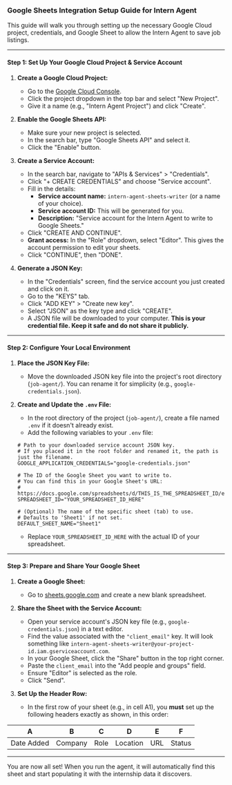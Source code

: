 ### Google Sheets Integration Setup Guide for Intern Agent

This guide will walk you through setting up the necessary Google Cloud project, credentials, and Google Sheet to allow the Intern Agent to save job listings.

---

#### Step 1: Set Up Your Google Cloud Project & Service Account

1.  **Create a Google Cloud Project:**
    *   Go to the [Google Cloud Console](https://console.cloud.google.com/).
    *   Click the project dropdown in the top bar and select "New Project".
    *   Give it a name (e.g., "Intern Agent Project") and click "Create".

2.  **Enable the Google Sheets API:**
    *   Make sure your new project is selected.
    *   In the search bar, type "Google Sheets API" and select it.
    *   Click the "Enable" button.

3.  **Create a Service Account:**
    *   In the search bar, navigate to "APIs & Services" > "Credentials".
    *   Click "+ CREATE CREDENTIALS" and choose "Service account".
    *   Fill in the details:
        *   **Service account name:** `intern-agent-sheets-writer` (or a name of your choice).
        *   **Service account ID:** This will be generated for you.
        *   **Description:** "Service account for the Intern Agent to write to Google Sheets."
    *   Click "CREATE AND CONTINUE".
    *   **Grant access:** In the "Role" dropdown, select "Editor". This gives the account permission to edit your sheets.
    *   Click "CONTINUE", then "DONE".

4.  **Generate a JSON Key:**
    *   In the "Credentials" screen, find the service account you just created and click on it.
    *   Go to the "KEYS" tab.
    *   Click "ADD KEY" > "Create new key".
    *   Select "JSON" as the key type and click "CREATE".
    *   A JSON file will be downloaded to your computer. **This is your credential file. Keep it safe and do not share it publicly.**

---

#### Step 2: Configure Your Local Environment

1.  **Place the JSON Key File:**
    *   Move the downloaded JSON key file into the project's root directory (`job-agent/`). You can rename it for simplicity (e.g., `google-credentials.json`).

2.  **Create and Update the `.env` File:**
    *   In the root directory of the project (`job-agent/`), create a file named `.env` if it doesn't already exist.
    *   Add the following variables to your `.env` file:

    ```env
    # Path to your downloaded service account JSON key.
    # If you placed it in the root folder and renamed it, the path is just the filename.
    GOOGLE_APPLICATION_CREDENTIALS="google-credentials.json"

    # The ID of the Google Sheet you want to write to.
    # You can find this in your Google Sheet's URL:
    # https://docs.google.com/spreadsheets/d/THIS_IS_THE_SPREADSHEET_ID/edit
    SPREADSHEET_ID="YOUR_SPREADSHEET_ID_HERE"

    # (Optional) The name of the specific sheet (tab) to use.
    # Defaults to 'Sheet1' if not set.
    DEFAULT_SHEET_NAME="Sheet1"
    ```
    *   Replace `YOUR_SPREADSHEET_ID_HERE` with the actual ID of your spreadsheet.

---

#### Step 3: Prepare and Share Your Google Sheet

1.  **Create a Google Sheet:**
    *   Go to [sheets.google.com](https://sheets.google.com) and create a new blank spreadsheet.

2.  **Share the Sheet with the Service Account:**
    *   Open your service account's JSON key file (e.g., `google-credentials.json`) in a text editor.
    *   Find the value associated with the `"client_email"` key. It will look something like `intern-agent-sheets-writer@your-project-id.iam.gserviceaccount.com`.
    *   In your Google Sheet, click the "Share" button in the top right corner.
    *   Paste the `client_email` into the "Add people and groups" field.
    *   Ensure "Editor" is selected as the role.
    *   Click "Send".

3.  **Set Up the Header Row:**
    *   In the first row of your sheet (e.g., in cell A1), you **must** set up the following headers exactly as shown, in this order:

| A | B | C | D | E | F |
|---|---|---|---|---|---|
| Date Added | Company | Role | Location | URL | Status |

---

You are now all set! When you run the agent, it will automatically find this sheet and start populating it with the internship data it discovers. 